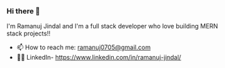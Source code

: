 ### Hi there 👋
I'm Ramanuj Jindal and I'm a full stack developer who love building MERN stack projects!!
- 📫 How to reach me: ramanuj0705@gmail.com
- 👨‍💻 LinkedIn- https://www.linkedin.com/in/ramanuj-jindal/

